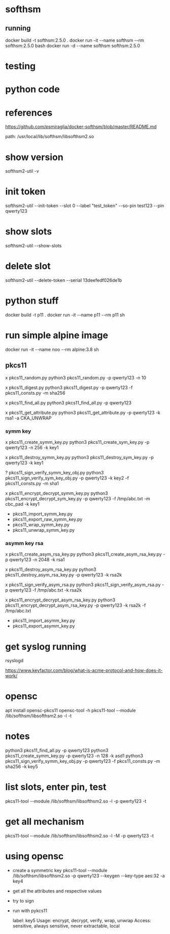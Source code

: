 # softhsm

## running
docker build -t softhsm:2.5.0 .
docker run -it --name softhsm --rm softhsm:2.5.0 bash
docker run -d --name softhsm softhsm:2.5.0 

# testing

# python code

# references

https://github.com/psmiraglia/docker-softhsm/blob/master/README.md

path:
/usr/local/lib/softhsm/libsofthsm2.so

# show version
softhsm2-util -v

# init token
softhsm2-util --init-token --slot 0 --label "test_token" --so-pin test123 --pin qwerty123

# show slots
softhsm2-util --show-slots

# delete slot
softhsm2-util --delete-token --serial 13deefedf026de1b


# python stuff
docker build -t p11 .
docker run -it --name p11 --rm p11 sh

# run simple alpine image
docker run -it --name noo --rm alpine:3.8 sh

## pkcs11
x pkcs11_random.py
python3 pkcs11_random.py -p qwerty123 -n 10

x pkcs11_digest.py
python3 pkcs11_digest.py -p qwerty123 -f pkcs11_consts.py -m sha256

x pkcs11_find_all.py
python3 pkcs11_find_all.py -p qwerty123

x pkcs11_get_attribute.py
python3 pkcs11_get_attribute.py -p qwerty123 -k rsa1 -a CKA_UNWRAP

### symm key
x pkcs11_create_symm_key.py
python3 pkcs11_create_sym_key.py -p qwerty123 -n 256 -k key1

x pkcs11_destroy_symm_key.py
python3 pkcs11_destroy_sym_key.py -p qwerty123 -k key1

? pkcs11_sign_verify_symm_key_obj.py
python3 pkcs11_sign_verify_sym_key_obj.py -p qwerty123 -k key2 -f pkcs11_consts.py -m sha1

x pkcs11_encrypt_decrypt_symm_key.py
python3 pkcs11_encrypt_decrypt_sym_key.py -p qwerty123 -f /tmp/abc.txt -m cbc_pad -k key1

- pkcs11_import_symm_key.py
- pkcs11_export_raw_symm_key.py
- pkcs11_wrap_symm_key.py
- pkcs11_unwrap_symm_key.py

### asymm key rsa
x pkcs11_create_asym_rsa_key.py
python3 pkcs11_create_asym_rsa_key.py -p qwerty123 -n 2048 -k rsa1

x pkcs11_destroy_asym_rsa_key.py
python3 pkcs11_destroy_asym_rsa_key.py -p qwerty123 -k rsa2k

x pkcs11_sign_verify_asym_rsa.py
python3 pkcs11_sign_verify_asym_rsa.py -p qwerty123 -f /tmp/abc.txt -k rsa2k

x pkcs11_encrypt_decrypt_asym_rsa_key.py
python3 pkcs11_encrypt_decrypt_asym_rsa_key.py -p qwerty123 -k rsa2k -f /tmp/abc.txt 

- pkcs11_import_asymm_key.py
- pkcs11_export_asymm_key.py

# get syslog running
rsyslogd

https://www.keyfactor.com/blog/what-is-acme-protocol-and-how-does-it-work/

# opensc
apt install opensc-pkcs11
opensc-tool -h
pkcs11-tool --module /lib/softhsm/libsofthsm2.so -l -t


# notes
python3 pkcs11_find_all.py -p qwerty123
python3 pkcs11_create_symm_key.py -p qwerty123 -n 128 -k asd1
python3 pkcs11_sign_verify_symm_key_obj.py -p qwerty123 -f pkcs11_consts.py -m sha256 -k key5

# list slots, enter pin, test
pkcs11-tool --module /lib/softhsm/libsofthsm2.so -l -p qwerty123 -t
# get all mechanism
pkcs11-tool --module /lib/softhsm/libsofthsm2.so -l -M -p qwerty123 -t

# using opensc
- create a symmetric key
pkcs11-tool --module /lib/softhsm/libsofthsm2.so -p qwerty123 --keygen --key-type aes:32 -a key4
- get all the attributes and respective values
- try to sign 
- run with pykcs11

  label:      key5
  Usage:      encrypt, decrypt, verify, wrap, unwrap
  Access:     sensitive, always sensitive, never extractable, local